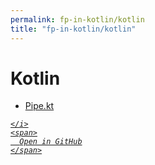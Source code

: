 ```yaml
---
permalink: fp-in-kotlin/kotlin
title: "fp-in-kotlin/kotlin"
---
```


# Kotlin
<ul>
  <li>
    <a href="Pipe.kt">
      Pipe.kt
    </a>
  </li>
</ul>
<div class="social open-gh-btn my-4">
  <a class="btn btn-github" href="https://github.com/tobiasbriones/blog/tree/main/swe/lang/fp/kotlin/fp-in-kotlin/kotlin" target="_blank">
    <i class="fab fa-github">
      
    </i>
    <span>
      Open in GitHub
    </span>
  </a>
</div>